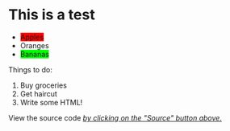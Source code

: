 <!doctype html>
<html>
<head>
	<title>HTML Editor - Full Version</title>
</head>
<body>
<h1>This is a test</h1>

<ul>
	<li><span style="background-color:#FF0000;">Apples</span></li>
	<li>Oranges</li>
	<li><span style="background-color:#00FF00;">Bananas</span></li>
</ul>

<p>Things to do:</p>

<ol>
	<li>Buy groceries</li>
	<li>Get haircut</li>
	<li>Write some HTML!</li>
</ol>

<p>View the source code <em><u>by clicking on the &quot;Source&quot; button above.</u></em></p>
</body>
</html>
